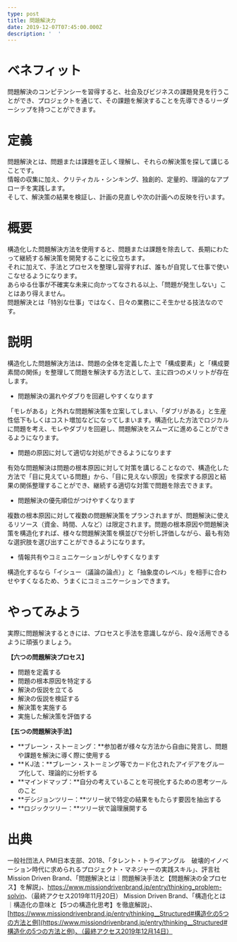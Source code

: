 ```yaml
---
type: post
title: 問題解決力
date: 2019-12-07T07:45:00.000Z
description: '  '
---
```

# ベネフィット

問題解決のコンピテンシーを習得すると、社会及びビジネスの課題発見を行うことができ、プロジェクトを通じて、その課題を解決することを先導できるリーダーシップを持つことができます。

# 定義

問題解決とは、問題または課題を正しく理解し、それらの解決策を探して講じることです。\
情報の収集に加え、クリティカル・シンキング、独創的、定量的、理論的なアプローチを実践します。\
そして、解決策の結果を検証し、計画の見直しや次の計画への反映を行います。

# 概要

構造化した問題解決方法を使用すると、問題または課題を除去して、長期にわたって継続する解決策を開発することに役立ちます。\
それに加えて、手法とプロセスを整理し習得すれば、誰もが自覚して仕事で使いこなせるようになります。\
あらゆる仕事が不確実な未来に向かってなされる以上、「問題が発生しない」ことはあり得えません。\
問題解決とは「特別な仕事」ではなく、日々の業務にこそ生かせる技法なのです。

# 説明


構造化した問題解決方法は、問題の全体を定義した上で「構成要素」と「構成要素間の関係」を整理して問題を解決する方法として、主に四つのメリットが存在します。

* 問題解決の漏れやダブりを回避しやすくなります

「モレがある」と外れな問題解決策を立案してしまい、「ダブリがある」と生産性低下もしくはコスト増加などになってしまいます。構造化した方法でロジカルに問題を考え、モレやダブリを回避し、問題解決をスムーズに進めることができるようになります。

* 問題の原因に対して適切な対処ができるようになります

有効な問題解決は問題の根本原因に対して対策を講じることなので、構造化した方法で「目に見えている問題」から、「目に見えない原因」を探求する原因と結果の関係整理することができ、継続する適切な対策で問題を除去できます。


* 問題解決の優先順位がつけやすくなります

複数の根本原因に対して複数の問題解決策をプランされますが、問題解決に使えるリソース（資金、時間、人など）は限定されます。問題の根本原因や問題解決策を構造化すれば、様々な問題解決策を横並びで分析し評価しながら、最も有効な選択肢を選び出すことができるようになります。


* 情報共有やコミュニケーションがしやすくなります

構造化するなら「イシュー（議論の論点）」と「抽象度のレベル」を相手に合わせやすくなるため、うまくにコミュニケーションできます。

# やってみよう

実際に問題解決するときには、プロセスと手法を意識しながら、段々活用できるように頑張りましょう。

**【六つの問題解決プロセス】**

* 問題を定義する
* 問題の根本原因を特定する
* 解決の仮説を立てる
* 解決の仮説を検証する
* 解決策を実施する
* 実施した解決策を評価する

**【五つの問題解決手法】**

* **ブレーン・ストーミング：**参加者が様々な方法から自由に発言し、問題や課題を解決に導く際に使用する
* **ＫJ法：**ブレーン・ストーミング等でカード化されたアイデアをグループ化して、理論的に分析する
* **マインドマップ：**自分の考えていることを可視化するための思考ツールのこと
* **デシジョンツリー：**ツリー状で特定の結果をもたらす要因を抽出する
* **ロジックツリー：**ツリー状で論理展開する

# 出典

一般社団法人 PMI日本支部、2018、「タレント・トライアングル　破壊的イノベーション時代に求められるプロジェクト・マネジャーの実践スキル」、評言社
Mission Driven Brand、「問題解決とは｜問題解決手法と【問題解決の全プロセス】を解説」、<https://www.missiondrivenbrand.jp/entry/thinking_problem-solvin>、（最終アクセス2019年11月20日）
Mission Driven Brand、「構造化とは｜構造化の意味と【5つの構造化思考】を徹底解説」、[https://www.missiondrivenbrand.jp/entry/thinking__Structured#構造化の5つの方法と例](https://www.missiondrivenbrand.jp/entry/thinking__Structured#構造化の5つの方法と例)、（最終アクセス2019年12月14日）
